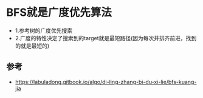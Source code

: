 BFS就是广度优先算法
==

- 1.参考树的广度优先搜索
- 2.广度的特性决定了搜索到的target就是最短路径(因为每次并排齐前进，找到的就是最短的)


## 参考
- https://labuladong.gitbook.io/algo/di-ling-zhang-bi-du-xi-lie/bfs-kuang-jia
